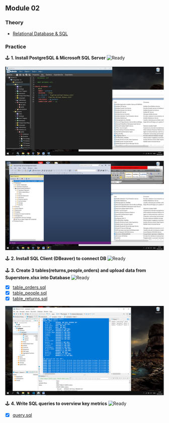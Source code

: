 ## Module 02

### Theory
- [Relational Database & SQL](https://github.com/KTurau/DataLearn/blob/main/Module02/Module02-Theory.md) 

### Practice

🕹 **1. Install PostgreSQL & Microsoft SQL Server** ![Ready](https://img.shields.io/badge/-ready-green)

![PostgreSQL](https://github.com/KTurau/DataLearn/blob/main/Module02/Setup%20PostgreSQL.png)

![MSFT SQL Server](https://github.com/KTurau/DataLearn/blob/main/Module02/Setup%20MSFT%20SQL%20Server.png)

🕹 **2. Install SQL Client (DBeaver) to connect DB** ![Ready](https://img.shields.io/badge/-ready-green) 

🕹 **3. Create 3 tables(returns,people,orders) and upload data from Superstore.xlsx into Database** ![Ready](https://img.shields.io/badge/-ready-green)

- [x] [table_orders.sql](https://github.com/KTurau/DataLearn/blob/main/Module02/table_orders.sql)
- [x] [table_people.sql](https://github.com/KTurau/DataLearn/blob/main/Module02/table_people.sql)
- [x] [table_returns.sql](https://github.com/KTurau/DataLearn/blob/main/Module02/table_returns.sql)

![Upload data DBeaver](https://github.com/KTurau/DataLearn/blob/main/Module02/Upload%20data%20DBeaver.png)

🕹 **4. Write SQL queries to overview key metrics** ![Ready](https://img.shields.io/badge/-ready-green) 

- [x] [query.sql](https://github.com/KTurau/DataLearn/blob/main/Module02/query.sql)
